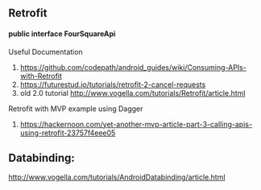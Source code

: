 ## Retrofit
#### public interface FourSquareApi 

Useful Documentation
1. https://github.com/codepath/android_guides/wiki/Consuming-APIs-with-Retrofit
2. https://futurestud.io/tutorials/retrofit-2-cancel-requests
3. old 2.0 tutorial http://www.vogella.com/tutorials/Retrofit/article.html


Retrofit with MVP example using Dagger
1. https://hackernoon.com/yet-another-mvp-article-part-3-calling-apis-using-retrofit-23757f4eee05


## Databinding:
http://www.vogella.com/tutorials/AndroidDatabinding/article.html
